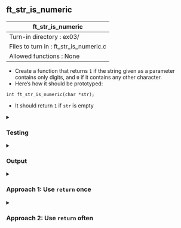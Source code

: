 ## ft_str_is_numeric

|               ft_str_is_numeric        |
|---------------------------------|
| Turn-in directory : ex03/       |
| Files to turn in : ft_str_is_numeric.c |
| Allowed functions : None       |

- Create a function that returns <code>1</code> if the string given as a parameter contains only digits, and <code>0</code> if it contains any other character.
- Here’s how it should be prototyped:
```
int ft_str_is_numeric(char *str);
```
- It should return <code>1</code> if <code>str</code> is empty

<details>
<summary><h3>Testing</h3></summary>

<pre><code>#include &ltstdio.h&gt
int	main(void)
{
	char	str1[4] = "abc";
	char	str2[4] = "de0";
	char	str3[4] = "123";
	char	str4[1] = "";
	char	str5[1];

	printf("%d\n", ft_str_is_numeric(str1));
	printf("%d\n", ft_str_is_numeric(str2));
	printf("%d\n", ft_str_is_numeric(str3));
	printf("%d\n", ft_str_is_numeric(str4));
	printf("%d\n", ft_str_is_numeric(str5));
	return (0);
}</code></pre>

When working with strings, it's useful to also test with empty (<code>str4</code>) and null (<code>str5</code>) strings. Even though this may not be required by the task, it can be useful to understand what happens when you do apply the function you've written to an empty or null string. 

See [testing file](main.c)

</details>

<details>
<summary><h3>Output</h3></summary>

<pre><code>0
0
1
1
0</code></pre>

The output for the last test using a null string may differ since it is undefined behaviour. 

</details>

<details>
<summary><h3>Approach 1: Use <code>return</code> once</h3></summary>

This <a href=ft_str_is_numeric_v1.c>approach</a> creates an integer variable <code>r</code> to hold the return value. This is to avoid using multiple <code>return</code> statements. 

The logic of this approach is very similar to Approach 1 for <a href=../02_ft_str_is_alpha>ft_str_is_alpha</a>. The only difference is adjusting the <code>if</code> statement to check for digits instead of alphabetical characters.

</details>

<details>
<summary><h3>Approach 2: Use <code>return</code> often</h3></summary>

This <a href=ft_str_is_numeric_v2.c>approach</a> uses more return statements as well as a helper function. It has a very similar logic to Approach 2 for <a href=../02_ft_str_is_alpha>ft_str_is_alpha</a>. The only difference is adjusting the <code>if</code> statement to check for digits instead of alphabetical characters. This time, the helper function evaluates whether a character is a digit. 

</details>
